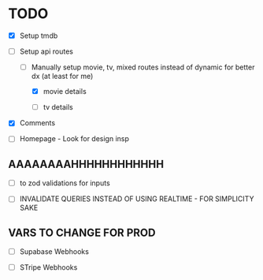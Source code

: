 # TODO

- [x] Setup tmdb

- [ ] Setup api routes

  - [ ] Manually setup movie, tv, mixed routes instead of dynamic for better dx (at least for me)

    - [x] movie details

    - [ ] tv details

- [x] Comments

- [ ] Homepage - Look for design insp

## AAAAAAAAHHHHHHHHHHHH

- [ ] to zod validations for inputs

- [ ] INVALIDATE QUERIES INSTEAD OF USING REALTIME - FOR SIMPLICITY SAKE

## VARS TO CHANGE FOR PROD

- [ ] Supabase Webhooks

- [ ] STripe Webhooks
